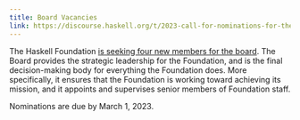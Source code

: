 ```yaml
---
title: Board Vacancies
link: https://discourse.haskell.org/t/2023-call-for-nominations-for-the-haskell-foundation/5803
---
```


The Haskell Foundation [is seeking four new members for the board](https://discourse.haskell.org/t/2023-call-for-nominations-for-the-haskell-foundation/5803). The Board provides the strategic leadership for the Foundation, and is the final decision-making body for everything the Foundation does. More specifically, it ensures that the Foundation is working toward achieving its mission, and it appoints and supervises senior members of Foundation staff.

Nominations are due by March 1, 2023.
